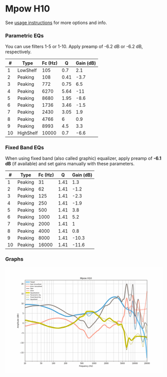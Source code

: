 # Mpow H10
See [usage instructions](https://github.com/jaakkopasanen/AutoEq#usage) for more options and info.

### Parametric EQs
You can use filters 1-5 or 1-10. Apply preamp of -6.2 dB or -6.2 dB, respectively.

|   # | Type      |   Fc (Hz) |    Q |   Gain (dB) |
|-----|-----------|-----------|------|-------------|
|   1 | LowShelf  |       105 | 0.7  |         2.1 |
|   2 | Peaking   |       108 | 0.41 |        -3.7 |
|   3 | Peaking   |       772 | 0.75 |         6.5 |
|   4 | Peaking   |      6270 | 5.64 |       -11   |
|   5 | Peaking   |      8680 | 1.95 |        -8.6 |
|   6 | Peaking   |      1736 | 3.46 |        -1.5 |
|   7 | Peaking   |      2430 | 3.05 |         1.9 |
|   8 | Peaking   |      4766 | 6    |         0.9 |
|   9 | Peaking   |      8993 | 4.5  |         3.3 |
|  10 | HighShelf |     10000 | 0.7  |        -6.6 |

### Fixed Band EQs
When using fixed band (also called graphic) equalizer, apply preamp of **-6.1 dB** (if available) and set gains manually with these parameters.

|   # | Type    |   Fc (Hz) |    Q |   Gain (dB) |
|-----|---------|-----------|------|-------------|
|   1 | Peaking |        31 | 1.41 |         1.3 |
|   2 | Peaking |        62 | 1.41 |        -1.2 |
|   3 | Peaking |       125 | 1.41 |        -2.3 |
|   4 | Peaking |       250 | 1.41 |        -1.9 |
|   5 | Peaking |       500 | 1.41 |         3.8 |
|   6 | Peaking |      1000 | 1.41 |         5.2 |
|   7 | Peaking |      2000 | 1.41 |         1   |
|   8 | Peaking |      4000 | 1.41 |         0.8 |
|   9 | Peaking |      8000 | 1.41 |       -10.3 |
|  10 | Peaking |     16000 | 1.41 |       -11.6 |

### Graphs
![](./Mpow%20H10.png)
